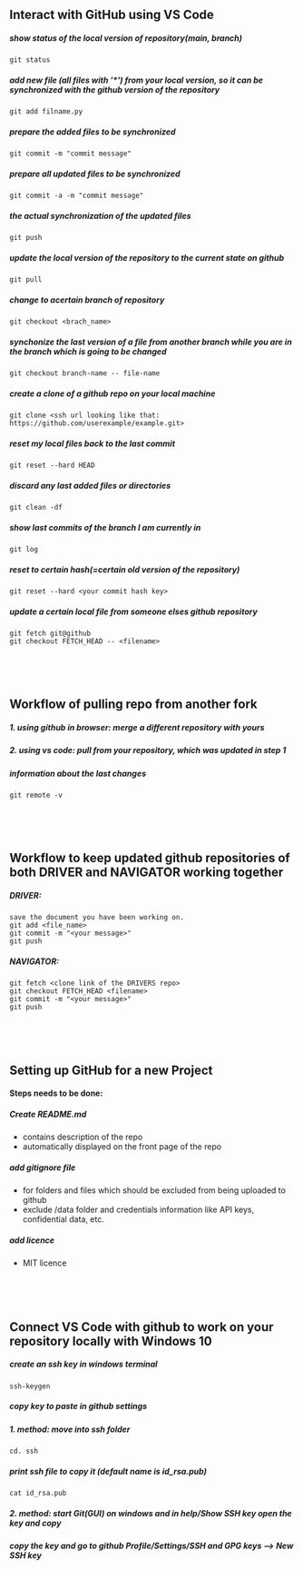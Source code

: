 ## Interact with GitHub using VS Code

##### show status of the local version of repository(main, branch)
    git status
##### add new file (all files with  '*') from your local version, so it can be synchronized with the github version of the repository
    git add filname.py
##### prepare the added files to be synchronized
    git commit -m "commit message"
##### prepare all updated files to be synchronized
    git commit -a -m "commit message"
##### the actual synchronization of the updated files
    git push
##### update the local version of the repository to the current state on github
    git pull
##### change to acertain branch of repository
    git checkout <brach_name>
##### synchonize the last version of a file from another branch while you are in the branch which is going to be changed
    git checkout branch-name -- file-name
##### create a clone of a github repo on your local machine
    git clone <ssh url looking like that: https://github.com/userexample/example.git>
##### reset my local files back to the last commit
    git reset --hard HEAD
##### discard any last added files or directories
    git clean -df
##### show last commits of the branch I am currently in
    git log
##### reset to certain hash(=certain old version of the repository)
    git reset --hard <your commit hash key>
##### update a certain local file from someone elses github repository
    git fetch git@github
    git checkout FETCH_HEAD -- <filename>

&nbsp;

&nbsp;
 
## Workflow of pulling repo from another fork

##### 1. using github in browser: merge a different repository with yours
##### 2. using vs code: pull from your repository, which was updated in step 1

##### information about the last changes
    git remote -v

&nbsp;

&nbsp;

## Workflow to keep updated github repositories of both DRIVER and NAVIGATOR working together

##### DRIVER:
    save the document you have been working on.
    git add <file_name>
    git commit -m "<your message>"
    git push
##### NAVIGATOR:
    git fetch <clone link of the DRIVERS repo>
    git checkout FETCH_HEAD <filename>
    git commit -m "<your message>"
    git push
    
&nbsp;

&nbsp;

## Setting up GitHub for a new Project


#### Steps needs to be done:
##### Create README.md
* contains description of the repo
* automatically displayed on the front page of the repo
##### add gitignore file
* for folders and files which should be excluded from being uploaded to github
* exclude /data folder and credentials information like API keys, confidential data, etc.
##### add licence
* MIT licence
    
&nbsp;

&nbsp;

## Connect VS Code with github to work on your repository locally with Windows 10


##### create an ssh key in windows terminal
    ssh-keygen
##### copy key to paste in github settings
##### 1. method: move into ssh folder
    cd. ssh
##### print ssh file to copy it (default name is id_rsa.pub)
    cat id_rsa.pub
##### 2. method: start Git(GUI) on windows and in help/Show SSH key open the key and copy
##### copy the key and go to github Profile/Settings/SSH and GPG keys --> New SSH key

